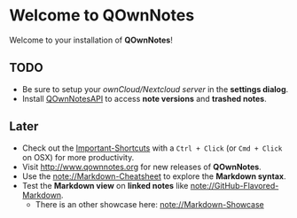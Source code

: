 Welcome to QOwnNotes
====================

Welcome to your installation of **QOwnNotes**!

## TODO
- Be sure to setup your *ownCloud/Nextcloud server* in the **settings dialog**.
- Install [QOwnNotesAPI](https://apps.owncloud.com/content/show.php?content=173817) to access **note versions** and **trashed notes**.

## Later
- Check out the [Important-Shortcuts](http://www.qownnotes.org/shortcuts/QOwnNotes) with a `Ctrl + Click` (or `Cmd + Click` on OSX) for more productivity.
- Visit <http://www.qownnotes.org> for new releases of **QOwnNotes**.
- Use the <note://Markdown-Cheatsheet> to explore the **Markdown syntax**.
- Test the **Markdown view** on **linked notes** like <note://GitHub-Flavored-Markdown>.
    - There is an other showcase here: <note://Markdown-Showcase>
